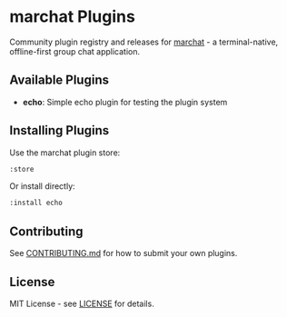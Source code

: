 # marchat Plugins

Community plugin registry and releases for [marchat](https://github.com/Cod-e-Codes/marchat) - a terminal-native, offline-first group chat application.

## Available Plugins

- **echo**: Simple echo plugin for testing the plugin system

## Installing Plugins

Use the marchat plugin store:
```bash
:store
```

Or install directly:
```bash
:install echo
```

## Contributing

See [CONTRIBUTING.md](CONTRIBUTING.md) for how to submit your own plugins.

## License

MIT License - see [LICENSE](LICENSE) for details.
